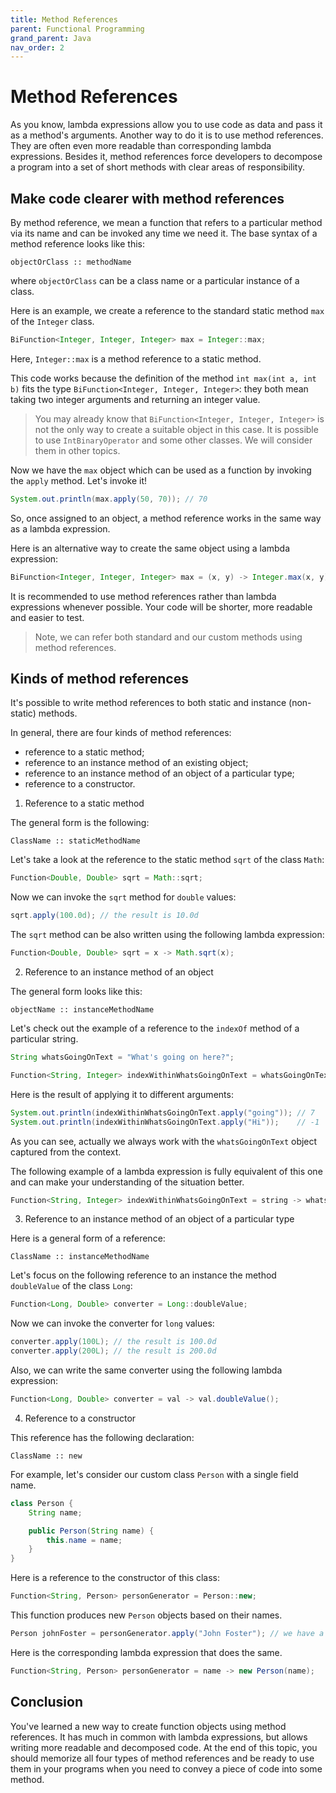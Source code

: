 ```yaml
---
title: Method References
parent: Functional Programming
grand_parent: Java
nav_order: 2
---
```


# Method References

As you know, lambda expressions allow you to use code as data and pass it as a method's arguments. Another way to do it is to use method references. They are often even more readable than corresponding lambda expressions. Besides it, method references force developers to decompose a program into a set of short methods with clear areas of responsibility.

## Make code clearer with method references

By method reference, we mean a function that refers to a particular method via its name and can be invoked any time we need it. The base syntax of a method reference looks like this:

```
objectOrClass :: methodName
```
where `objectOrClass` can be a class name or a particular instance of a class.

Here is an example, we create a reference to the standard static method `max` of the `Integer` class.

```java
BiFunction<Integer, Integer, Integer> max = Integer::max;
```
Here, `Integer::max` is a method reference to a static method.

This code works because the definition of the method `int max(int a, int b)` fits the type `BiFunction<Integer, Integer, Integer>`: they both mean taking two integer arguments and returning an integer value.

> You may already know that `BiFunction<Integer, Integer, Integer>` is not the only way to create a suitable object in this case. It is possible to use `IntBinaryOperator` and some other classes. We will consider them in other topics.


Now we have the `max` object which can be used as a function by invoking the `apply` method. Let's invoke it!

```java
System.out.println(max.apply(50, 70)); // 70
```
So, once assigned to an object, a method reference works in the same way as a lambda expression.

Here is an alternative way to create the same object using a lambda expression:

```java
BiFunction<Integer, Integer, Integer> max = (x, y) -> Integer.max(x, y);
```
It is recommended to use method references rather than lambda expressions whenever possible. Your code will be shorter, more readable and easier to test.

> Note, we can refer both standard and our custom methods using method references.

## Kinds of method references
It's possible to write method references to both static and instance (non-static) methods.

In general, there are four kinds of method references:

- reference to a static method;
- reference to an instance method of an existing object;
- reference to an instance method of an object of a particular type;
- reference to a constructor.

1. Reference to a static method

The general form is the following:

```
ClassName :: staticMethodName
```
Let's take a look at the reference to the static method `sqrt` of the class `Math`:

```java
Function<Double, Double> sqrt = Math::sqrt;
```
Now we can invoke the `sqrt` method for `double` values:

```java
sqrt.apply(100.0d); // the result is 10.0d
```
The `sqrt` method can be also written using the following lambda expression:

```java
Function<Double, Double> sqrt = x -> Math.sqrt(x);
```

2. Reference to an instance method of an object

The general form looks like this:

```
objectName :: instanceMethodName
```
Let's check out the example of a reference to the `indexOf` method of a particular string.

```java
String whatsGoingOnText = "What's going on here?";

Function<String, Integer> indexWithinWhatsGoingOnText = whatsGoingOnText::indexOf;
```
Here is the result of applying it to different arguments:

```java
System.out.println(indexWithinWhatsGoingOnText.apply("going")); // 7
System.out.println(indexWithinWhatsGoingOnText.apply("Hi"));    // -1
```
As you can see, actually we always work with the `whatsGoingOnText` object captured from the context.

The following example of a lambda expression is fully equivalent of this one and can make your understanding of the situation better.

```java
Function<String, Integer> indexWithinWhatsGoingOnText = string -> whatsGoingOnText.indexOf(string);
```

3. Reference to an instance method of an object of a particular type

Here is a general form of a reference:

```
ClassName :: instanceMethodName
```

Let's focus on the following reference to an instance the method `doubleValue` of the class `Long`:

```java
Function<Long, Double> converter = Long::doubleValue;
```
Now we can invoke the converter for `long` values:

```java
converter.apply(100L); // the result is 100.0d
converter.apply(200L); // the result is 200.0d
```
Also, we can write the same converter using the following lambda expression:

```java
Function<Long, Double> converter = val -> val.doubleValue();
```

4. Reference to a constructor

This reference has the following declaration:

```
ClassName :: new
```
For example, let's consider our custom class `Person` with a single field name.

```java
class Person {
    String name;

    public Person(String name) {
        this.name = name;
    }
}
```
Here is a reference to the constructor of this class:

```java
Function<String, Person> personGenerator = Person::new;
```
This function produces new `Person` objects based on their names.

```java
Person johnFoster = personGenerator.apply("John Foster"); // we have a John Foster object
```
Here is the corresponding lambda expression that does the same.

```java
Function<String, Person> personGenerator = name -> new Person(name);
```

## Conclusion

You've learned a new way to create function objects using method references. It has much in common with lambda expressions, but allows writing more readable and decomposed code. At the end of this topic, you should memorize all four types of method references and be ready to use them in your programs when you need to convey a piece of code into some method.